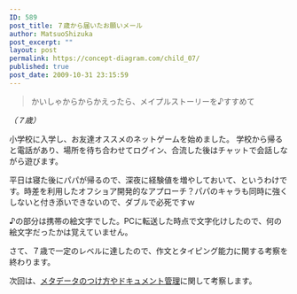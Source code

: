 ```yaml
---
ID: 589
post_title: ７歳から届いたお願いメール
author: MatsuoShizuka
post_excerpt: ""
layout: post
permalink: https://concept-diagram.com/child_07/
published: true
post_date: 2009-10-31 23:15:59
---
```

<blockquote>かいしゃからからかえったら、メイプルストーリーを♪すすめて</blockquote>
<i>（７歳）</i>

小学校に入学し、お友達オススメのネットゲームを始めました。
学校から帰ると電話があり、場所を待ち合わせてログイン、合流した後はチャットで会話しながら遊びます。

平日は寝た後にパパが帰るので、深夜に経験値を増やしておいて、というわけです。時差を利用したオフショア開発的なアプローチ？パパのキャラも同時に強くしないと付き添いできないので、ダブルで必死ですｗ

♪の部分は携帯の絵文字でした。PCに転送した時点で文字化けしたので、何の絵文字だったかは覚えていません。

さて、７歳で一定のレベルに達したので、作文とタイピング能力に関する考察を終わります。

次回は、<a href=" https://makoto-shimizu.com/private-blog/child/child_08/" target="_self">メタデータのつけ方やドキュメント管理</a>に関して考察します。